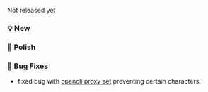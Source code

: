 Not released yet

### 💡 New

### 💅 Polish

### 🐛 Bug Fixes
- fixed bug with [opencli proxy set](https://dev.openpanel.com/cli/proxy.html) preventing certain characters.

